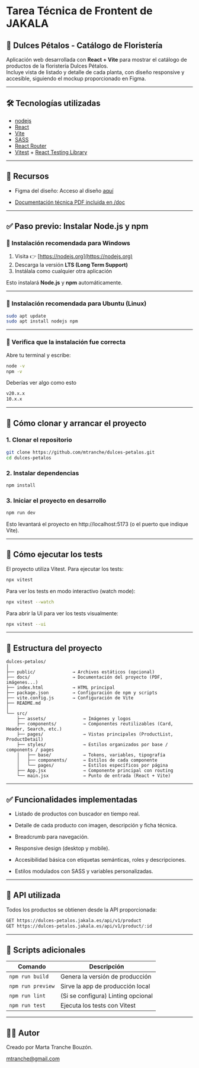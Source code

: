 # Tarea Técnica de Frontent de JAKALA
## 🌸 Dulces Pétalos - Catálogo de Floristería

Aplicación web desarrollada con **React + Vite** para mostrar el catálogo de productos de la floristería Dulces Pétalos.  
Incluye vista de listado y detalle de cada planta, con diseño responsive y accesible, siguiendo el mockup proporcionado en Figma.

---

## 🛠️ Tecnologías utilizadas
- [nodejs](https://nodejs.org)
- [React](https://reactjs.org/)
- [Vite](https://vitejs.dev/)
- [SASS](https://sass-lang.com/)
- [React Router](https://reactrouter.com/)
- [Vitest](https://vitest.dev/) + [React Testing Library](https://testing-library.com/)

---

## 📎 Recursos

- Figma del diseño: Acceso al diseño [aquí](https://www.figma.com/design/3XIgWJd1qoOM5FLgHQpQzX/Dulces-P%C3%A9talos)

- [Documentación técnica PDF incluida en /doc](./docs/Dulces_petalos-technical_task.pdf)


---

## ✅ Paso previo: Instalar Node.js y npm

### 🧭 Instalación recomendada para Windows

1. Visita 👉 [https://nodejs.org](https://nodejs.org)
2. Descarga la versión **LTS (Long Term Support)**
3. Instálala como cualquier otra aplicación

Esto instalará **Node.js** y **npm** automáticamente.

---

### 🐧 Instalación recomendada para Ubuntu (Linux)

```bash
sudo apt update
sudo apt install nodejs npm
```

---

### 🧪 Verifica que la instalación fue correcta

Abre tu terminal y escribe:

```bash
node -v
npm -v
```

Deberías ver algo como esto

```bash
v20.x.x
10.x.x
```

---

## 🚀 Cómo clonar y arrancar el proyecto

### 1. Clonar el repositorio

```bash
git clone https://github.com/mtranche/dulces-petalos.git
cd dulces-petalos
```

### 2. Instalar dependencias

```bash
npm install
```

### 3. Iniciar el proyecto en desarrollo

```bash
npm run dev
```
Esto levantará el proyecto en http://localhost:5173 (o el puerto que indique Vite).

---

## 🧪 Cómo ejecutar los tests

El proyecto utiliza Vitest. Para ejecutar los tests:

```bash
npx vitest
```

Para ver los tests en modo interactivo (watch mode):

```bash
npx vitest --watch
```

Para abrir la UI para ver los tests visualmente:

```bash
npx vitest --ui
```

---

## 📁 Estructura del proyecto

```plaintext
dulces-petalos/
│
├── public/              → Archivos estáticos (opcional)
├── docs/                → Documentación del proyecto (PDF, imágenes...)
├── index.html           → HTML principal 
├── package.json         → Configuración de npm y scripts
├── vite.config.js       → Configuración de Vite
├── README.md
│
└── src/
    ├── assets/              → Imágenes y logos
    ├── components/          → Componentes reutilizables (Card, Header, Search, etc.)
    ├── pages/               → Vistas principales (ProductList, ProductDetail)
    ├── styles/              → Estilos organizados por base / components / pages
    │   ├── base/            → Tokens, variables, tipografía
    │   ├── components/      → Estilos de cada componente
    │   └── pages/           → Estilos específicos por página
    ├── App.jsx              → Componente principal con routing
    └── main.jsx             → Punto de entrada (React + Vite)
```

---

## ✅ Funcionalidades implementadas

- Listado de productos con buscador en tiempo real.

- Detalle de cada producto con imagen, descripción y ficha técnica.

- Breadcrumb para navegación.

- Responsive design (desktop y mobile).

- Accesibilidad básica con etiquetas semánticas, roles y descripciones.

- Estilos modulados con SASS y variables personalizadas.

---

## 📌 API utilizada
Todos los productos se obtienen desde la API proporcionada:

```bash
GET https://dulces-petalos.jakala.es/api/v1/product
GET https://dulces-petalos.jakala.es/api/v1/product/:id
```

---

## 🧼 Scripts adicionales

| Comando          | Descripción                                 |
|------------------|---------------------------------------------|
| `npm run build`  | Genera la versión de producción             |
| `npm run preview`| Sirve la app de producción local            |
| `npm run lint`   | (Si se configura) Linting opcional          |
| `npm run test`   | Ejecuta los tests con Vitest                |

---

## 🧑‍💻 Autor
Creado por Marta Tranche Bouzón.

mtranche@gmail.com
